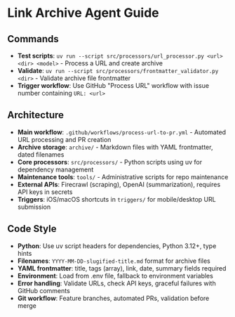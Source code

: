 # Link Archive Agent Guide

## Commands
- **Test scripts**: `uv run --script src/processors/url_processor.py <url> <dir> <model>` - Process a URL and create archive
- **Validate**: `uv run --script src/processors/frontmatter_validator.py <dir>` - Validate archive file frontmatter
- **Trigger workflow**: Use GitHub "Process URL" workflow with issue number containing `URL: <url>`

## Architecture
- **Main workflow**: `.github/workflows/process-url-to-pr.yml` - Automated URL processing and PR creation
- **Archive storage**: `archive/` - Markdown files with YAML frontmatter, dated filenames
- **Core processors**: `src/processors/` - Python scripts using uv for dependency management
- **Maintenance tools**: `tools/` - Administrative scripts for repo maintenance
- **External APIs**: Firecrawl (scraping), OpenAI (summarization), requires API keys in secrets
- **Triggers**: iOS/macOS shortcuts in `triggers/` for mobile/desktop URL submission

## Code Style
- **Python**: Use uv script headers for dependencies, Python 3.12+, type hints
- **Filenames**: `YYYY-MM-DD-slugified-title.md` format for archive files
- **YAML frontmatter**: title, tags (array), link, date, summary fields required
- **Environment**: Load from .env file, fallback to environment variables
- **Error handling**: Validate URLs, check API keys, graceful failures with GitHub comments
- **Git workflow**: Feature branches, automated PRs, validation before merge
